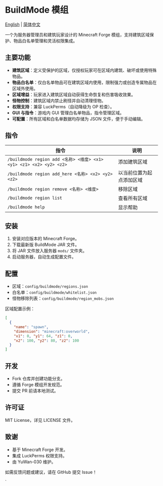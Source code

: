 # BuildMode 模组

[English](./README.md) | [简体中文](./README_zh-CN.md)

一个为服务器管理员和建筑玩家设计的 Minecraft Forge 模组，支持建筑区域保护、物品白名单管理和灵活权限集成。

## 主要功能

- **建筑区域**：定义受保护的区域，仅授权玩家可在区域内建筑、破坏或使用特殊物品。
- **物品白名单**：仅白名单物品可在建筑区域内使用，限制强力或创造专属物品在区域外使用。
- **区域增益**：玩家进入建筑区域自动获得生命恢复和伤害吸收效果。
- **怪物控制**：建筑区域内禁止刷怪并自动清理怪物。
- **权限支持**：兼容 LuckPerms（自动降级为 OP 检查）。
- **GUI 与指令**：游戏内 GUI 管理白名单物品，指令管理区域。
- **可配置**：所有区域和白名单数据均存储为 JSON 文件，便于手动编辑。

## 指令

| 指令 | 说明 |
|------|------|
| `/buildmode region add <名称> <维度> <x1> <y1> <z1> <x2> <y2> <z2>` | 添加建筑区域 |
| `/buildmode region add_here <名称> <x2> <y2> <z2>` | 以当前位置为起点添加区域 |
| `/buildmode region remove <名称> <维度>` | 移除区域 |
| `/buildmode region list` | 查看所有区域 |
| `/buildmode help` | 显示帮助 |

## 安装

1. 安装对应版本的 Minecraft Forge。
2. 下载最新版 BuildMode JAR 文件。
3. 将 JAR 文件放入服务器 `mods/` 文件夹。
4. 启动服务器，自动生成配置文件。

## 配置

- 区域：`config/buildmode/regions.json`
- 白名单：`config/buildmode/whitelist.json`
- 怪物移除列表：`config/buildmode/region_mobs.json`

区域配置示例：
```json
[
  {
    "name": "spawn",
    "dimension": "minecraft:overworld",
    "x1": 0, "y1": 64, "z1": 0,
    "x2": 100, "y2": 80, "z2": 100
  }
]
```

## 开发

- Fork 仓库并创建功能分支。
- 遵循 Forge 模组开发规范。
- 提交 PR 前请本地测试。

## 许可证

MIT License，详见 LICENSE 文件。

## 致谢

- 基于 Minecraft Forge 开发。
- 集成 LuckPerms 权限支持。
- 由 YuWan-030 维护。

如需反馈问题或建议，请在 GitHub 提交 Issue！

`
